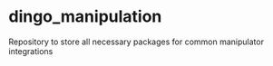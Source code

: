 # dingo_manipulation
Repository to store all necessary packages for common manipulator integrations
